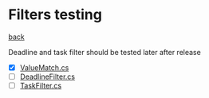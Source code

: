 # Filters testing
[back](../PlanumModel_Test.md)

Deadline and task filter should be tested later after release

- [x] [ValueMatch.cs](./ValueMatch_Test.cs) 
- [ ] [DeadlineFilter.cs](./DeadlineFilter_Test.cs)
- [ ] [TaskFilter.cs](./TaskFilter_Test.cs)
